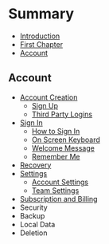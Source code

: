 # Summary

* [Introduction](README.md)
* [First Chapter](chapter1.md)
* [Account](account.md)

## Account

* [Account Creation](account/asd.md)
  * [Sign Up](account/asd/sign-up.md)
  * [Third Party Logins](account/asd/third-party-logins.md)
* [Sign In](account/sign-in.md)
  * [How to Sign In](account/how-to-sign-in.md)
  * [On Screen Keyboard](account/on-screen-keyboard.md)
  * [Welcome Message](account/welcome-message.md)
  * [Remember Me](account/remember-me.md)
* [Recovery](account/recovery.md)
* [Settings](account/settings.md)
  * [Account Settings](account/settings/account-settings.md)
  * [Team Settings](account/settings/team-settings.md)
* [Subscription and Billing](account/subscription-and-billing.md)
* Security
* Backup
* Local Data
* Deletion

